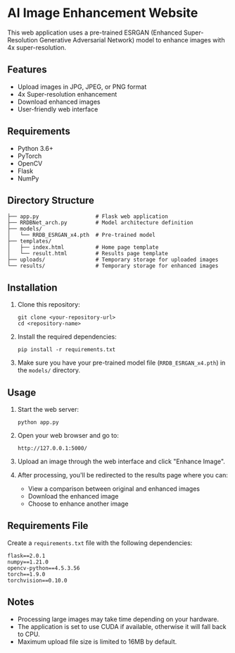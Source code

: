 # AI Image Enhancement Website

This web application uses a pre-trained ESRGAN (Enhanced Super-Resolution Generative Adversarial Network) model to enhance images with 4x super-resolution.

## Features

- Upload images in JPG, JPEG, or PNG format
- 4x Super-resolution enhancement
- Download enhanced images
- User-friendly web interface

## Requirements

- Python 3.6+
- PyTorch
- OpenCV
- Flask
- NumPy

## Directory Structure

```
├── app.py                  # Flask web application
├── RRDBNet_arch.py         # Model architecture definition
├── models/
│   └── RRDB_ESRGAN_x4.pth  # Pre-trained model
├── templates/
│   ├── index.html          # Home page template
│   └── result.html         # Results page template
├── uploads/                # Temporary storage for uploaded images
└── results/                # Temporary storage for enhanced images
```

## Installation

1. Clone this repository:
   ```
   git clone <your-repository-url>
   cd <repository-name>
   ```

2. Install the required dependencies:
   ```
   pip install -r requirements.txt
   ```

3. Make sure you have your pre-trained model file (`RRDB_ESRGAN_x4.pth`) in the `models/` directory.

## Usage

1. Start the web server:
   ```
   python app.py
   ```

2. Open your web browser and go to:
   ```
   http://127.0.0.1:5000/
   ```

3. Upload an image through the web interface and click "Enhance Image".

4. After processing, you'll be redirected to the results page where you can:
   - View a comparison between original and enhanced images
   - Download the enhanced image
   - Choose to enhance another image

## Requirements File

Create a `requirements.txt` file with the following dependencies:

```
flask==2.0.1
numpy==1.21.0
opencv-python==4.5.3.56
torch==1.9.0
torchvision==0.10.0
```

## Notes

- Processing large images may take time depending on your hardware.
- The application is set to use CUDA if available, otherwise it will fall back to CPU.
- Maximum upload file size is limited to 16MB by default.
